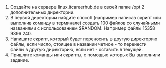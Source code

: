 1. Создайте на сервере linux.itcareerhub.de в своей папке /opt 2 дополнительных директории. 
2. В первой директории найдите способ (например написав скрипт или выполнив команду в терминале) создать 100 файлов со случайными названиями с использованием $RANDOM. Например файлы  15358 9396 240.
3. Напишите скрипт, который будет переносить в другую директорию файлы, если число, стоящее в названии четное - то перенести файлы в другую директорию, если нет - оставить в текущей.
4. Пришлите команды или скрипты, с помощью которых Вы выполнили задание.